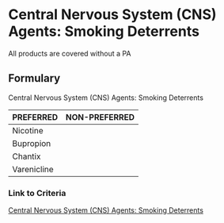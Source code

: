 # Central Nervous System (CNS) Agents: Smoking Deterrents

All products are covered without a PA

## Formulary

Central Nervous System (CNS) Agents: Smoking Deterrents

| PREFERRED | NON-PREFERRED |
| :--- | ---: |
| Nicotine    | |
| Bupropion   | |
| Chantix     | |
| Varenicline | |

### Link to Criteria

[Central Nervous System (CNS) Agents: Smoking Deterrents](https://pharmacy.medicaid.ohio.gov/sites/default/files/20220415_UPDL_Criteria_FINAL_.pdf#page=44)
